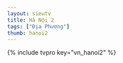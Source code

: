 ```yaml
---
layout: sieutv
title: Hà Nội 2
tags: ["Địa Phương"]
thumb: hanoi2
---
```

{% include tvpro key="vn_hanoi2" %}
